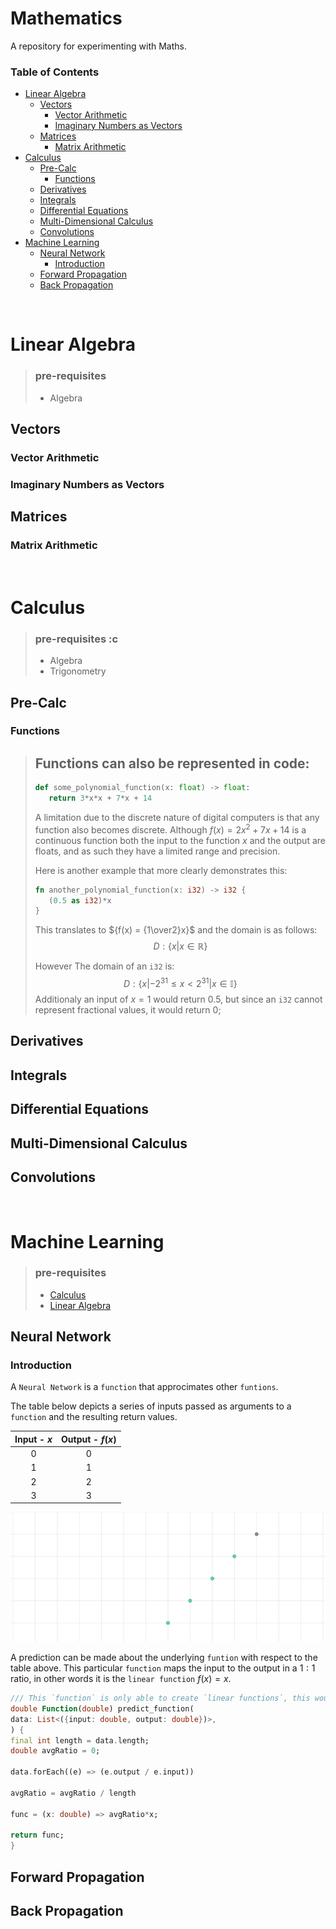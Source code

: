 # Mathematics
A repository for experimenting with Maths.

### Table of Contents
- [Linear Algebra](#linear-algebra)
  - [Vectors](#vectors)
    - [Vector Arithmetic](#vector-arithmetic)
    - [Imaginary Numbers as Vectors](#imaginary-numbers-as-vectors)
  - [Matrices](#matrices)
    - [Matrix Arithmetic](#matrix-arithmetic)
- [Calculus](#calculus)
  - [Pre-Calc](#pre-calc)
    - [Functions](#functions)
  - [Derivatives](#derivatives)
  - [Integrals](#integrals)
  - [Differential Equations](#differential-equations)
  - [Multi-Dimensional Calculus](#multi-dimensional-calculus)
  - [Convolutions](#convolutions)
- [Machine Learning](#machine-learning)
  - [Neural Network](#neural-network)
    - [Introduction](#introduction)
  - [Forward Propagation](#forward-propagation)
  - [Back Propagation](#back-propagation)


&nbsp;
# Linear Algebra
> ### pre-requisites
> - Algebra
 ## Vectors
  ### Vector Arithmetic
  ### Imaginary Numbers as Vectors

 ## Matrices
  ### Matrix Arithmetic


&nbsp;
# Calculus
> ### pre-requisites :c
> - Algebra
> - Trigonometry

 ## Pre-Calc
  ### Functions
  > ## Functions can also be represented in code:
  > ```py
  > def some_polynomial_function(x: float) -> float:
  >    return 3*x*x + 7*x + 14
  > ```
  > 
  > A limitation due to the discrete nature of digital computers is that any 
  > function also becomes discrete. Although ${f(x) = 2x^2 + 7x + 14}$ is a 
  > continuous function both the input to the function $x$ and the output 
  > are floats, and as such they have a limited range and precision.
  > 
  > Here is another example that more clearly demonstrates this:
  > ```rs
  > fn another_polynomial_function(x: i32) -> i32 {
  >    (0.5 as i32)*x
  > }
  > ```
  > This translates to ${f(x) = {1\over2}x}$ and the domain is as follows:
  > $${D: \{x| x \in \mathbb{R}\}}$$
  > 
  > However The domain of an `i32` is: 
  > $${D: \{x| -2^{31} \le x <2^{31} | x \in \mathbb{I}\}}$$
  > Additionaly an input of ${x = 1}$ would return $0.5$, but since an `i32` 
  > cannot represent fractional values, it would return $0$;

 ## Derivatives

 ## Integrals

 ## Differential Equations

 ## Multi-Dimensional Calculus

 ## Convolutions


&nbsp;
# Machine Learning
> ### pre-requisites
> - [Calculus](#calculus) 
> - [Linear Algebra](#linear-algebra)

 ## Neural Network
  ### Introduction
  A `Neural Network` is a `function` that approcimates other `funtions`.

  The table below depicts a series of inputs passed as arguments to a `function` and the resulting return values.

  | Input - $x$ | Output - $f(x)$ |
  | :---------: | :-------------: |
  |      0      |        0        |
  |      1      |        1        |
  |      2      |        2        |
  |      3      |        3        |

  ![](.misc/visuals/images/x_dots.png)

  A prediction can be made about the underlying `funtion` with respect to the table above. This particular `function` maps the input to the output in a $1:1$ ratio, in other words it is the `linear function` $f(x) = x$. 
  
  ```dart
  /// This `function` is only able to create `linear functions`, this would be innacurate the further the actual `function` was from being a `first order plynomial`.
  double Function(double) predict_function(
  data: List<({input: double, output: double})>, 
  ) {
  final int length = data.length;
  double avgRatio = 0;

  data.forEach((e) => (e.output / e.input))

  avgRatio = avgRatio / length

  func = (x: double) => avgRatio*x;

  return func;
  }
  ```

  


 ## Forward Propagation

 ## Back Propagation